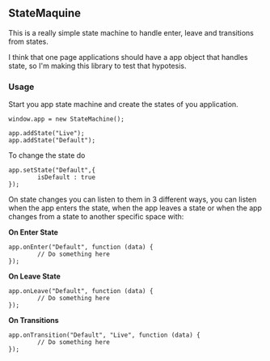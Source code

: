 ## StateMaquine

This is a really simple state machine to handle enter, leave and transitions from states.

I think that one page applications should have a app object that handles state, so I'm making this library to test that hypotesis.

### Usage

Start you app state machine and create the states of you application.

    window.app = new StateMachine();

    app.addState("Live");
    app.addState("Default");

To change the state do

    app.setState("Default",{
            isDefault : true
    });

On state changes you can listen to them in 3 different ways, you can listen when the app enters the state, when the app leaves a state or when the app changes from a state to another specific space with:

__On Enter State__

    app.onEnter("Default", function (data) {
            // Do something here
    });

__On Leave State__

    app.onLeave("Default", function (data) {
            // Do something here
    });

__On Transitions__

    app.onTransition("Default", "Live", function (data) {
            // Do something here
    });
